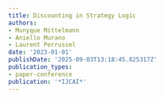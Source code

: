 ```yaml
---
title: Discounting in Strategy Logic
authors:
- Munyque Mittelmann
- Aniello Murano
- Laurent Perrussel
date: '2023-01-01'
publishDate: '2025-09-03T13:18:45.825317Z'
publication_types:
- paper-conference
publication: '*IJCAI*'
---
```

